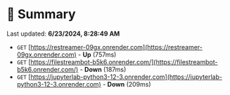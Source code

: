 # 📖 Summary
Last updated: **6/23/2024, 8:28:49 AM**

- `GET` [https://restreamer-09gx.onrender.com](https://restreamer-09gx.onrender.com) - **Up** (757ms)
- `GET` [https://filestreambot-b5k6.onrender.com/](https://filestreambot-b5k6.onrender.com/) - **Down** (187ms)
- `GET` [https://jupyterlab-python3-12-3.onrender.com](https://jupyterlab-python3-12-3.onrender.com) - **Down** (209ms)
